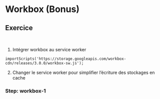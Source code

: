 <!-- .slide: class="exercice sfeir-bg-pink" -->

# Workbox (Bonus)

## Exercice

<br>

1. Intégrer workbox au service worker
```
importScripts('https://storage.googleapis.com/workbox-cdn/releases/3.0.0/workbox-sw.js');
```
2. Changer le service worker pour simplifier l’écriture des stockages en cache



### Step: workbox-1